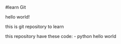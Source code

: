 #learn Git

hello world!

this is git repository to learn

this repository have these code: 
    - python hello world

